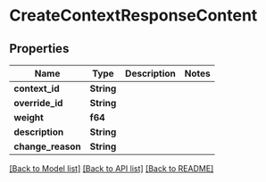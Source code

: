 # CreateContextResponseContent

## Properties

Name | Type | Description | Notes
------------ | ------------- | ------------- | -------------
**context_id** | **String** |  | 
**override_id** | **String** |  | 
**weight** | **f64** |  | 
**description** | **String** |  | 
**change_reason** | **String** |  | 

[[Back to Model list]](../README.md#documentation-for-models) [[Back to API list]](../README.md#documentation-for-api-endpoints) [[Back to README]](../README.md)


